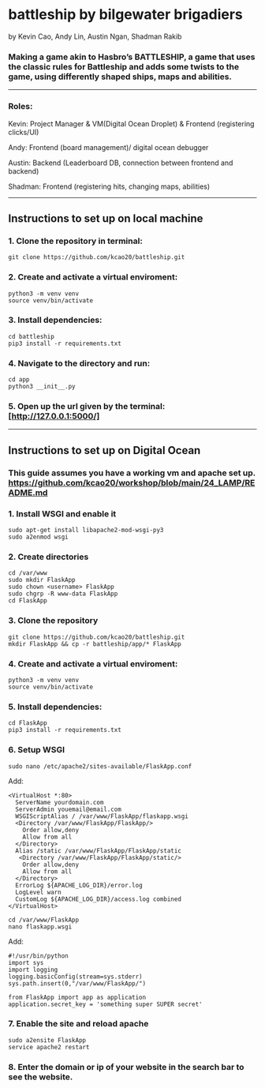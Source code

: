 # battleship by bilgewater brigadiers
by Kevin Cao, Andy Lin, Austin Ngan, Shadman Rakib

### Making a game akin to Hasbro’s BATTLESHIP, a game that uses the classic rules for Battleship and adds some twists to the game, using differently shaped ships, maps and abilities.
___
### Roles:
Kevin: Project Manager & VM(Digital Ocean Droplet) & Frontend (registering clicks/UI)

Andy: Frontend (board management)/ digital ocean debugger

Austin: Backend (Leaderboard DB, connection between frontend and backend)

Shadman: Frontend (registering hits, changing maps, abilities)
___
## Instructions to set up on local machine
### 1. Clone the repository in terminal:
```
git clone https://github.com/kcao20/battleship.git
```

### 2. Create and activate a virtual enviroment:
```
python3 -m venv venv
source venv/bin/activate
```

### 3. Install dependencies:
```
cd battleship
pip3 install -r requirements.txt  
```

### 4. Navigate to the directory and run:
```
cd app
python3 __init__.py
```

### 5. Open up the url given by the terminal: [http://127.0.0.1:5000/]
___
## Instructions to set up on Digital Ocean
### This guide assumes you have a working vm and apache set up. https://github.com/kcao20/workshop/blob/main/24_LAMP/README.md
### 1. Install WSGI and enable it
```
sudo apt-get install libapache2-mod-wsgi-py3
sudo a2enmod wsgi
```
### 2. Create directories
```
cd /var/www
sudo mkdir FlaskApp
sudo chown <username> FlaskApp
sudo chgrp -R www-data FlaskApp
cd FlaskApp
```
### 3. Clone the repository
```
git clone https://github.com/kcao20/battleship.git
mkdir FlaskApp && cp -r battleship/app/* FlaskApp
```

### 4. Create and activate a virtual enviroment:
```
python3 -m venv venv
source venv/bin/activate
```

### 5. Install dependencies:
```
cd FlaskApp
pip3 install -r requirements.txt  
```

### 6. Setup WSGI
```
sudo nano /etc/apache2/sites-available/FlaskApp.conf
```
Add:
```
<VirtualHost *:80>
  ServerName yourdomain.com
  ServerAdmin youemail@email.com
  WSGIScriptAlias / /var/www/FlaskApp/flaskapp.wsgi
  <Directory /var/www/FlaskApp/FlaskApp/>
    Order allow,deny
    Allow from all
  </Directory>
  Alias /static /var/www/FlaskApp/FlaskApp/static
   <Directory /var/www/FlaskApp/FlaskApp/static/>
    Order allow,deny
    Allow from all
  </Directory>
  ErrorLog ${APACHE_LOG_DIR}/error.log
  LogLevel warn
  CustomLog ${APACHE_LOG_DIR}/access.log combined
</VirtualHost>
```
```
cd /var/www/FlaskApp
nano flaskapp.wsgi
```
Add:
```
#!/usr/bin/python
import sys
import logging
logging.basicConfig(stream=sys.stderr)
sys.path.insert(0,"/var/www/FlaskApp/")

from FlaskApp import app as application
application.secret_key = 'something super SUPER secret'
```

### 7. Enable the site and reload apache
```
sudo a2ensite FlaskApp
service apache2 restart
```

### 8. Enter the domain or ip of your website in the search bar to see the website.
